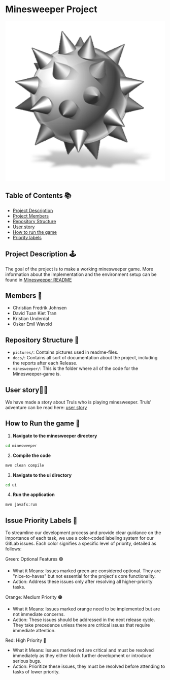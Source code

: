 # Minesweeper Project
![Bomb](/pictures/bomb.png)

## Table of Contents 📚
- [Project Description](#project-description-🕹️)
- [Project Members](#members-🧔)
- [Repository Structure](#repository-structure-👀)
- [User story](#user-story🧑‍🌾)
- [How to run the game](#how-to-run-the-game-🚂)
- [Priority labels](#issue-priority-labels-🚩)

## Project Description 🕹️
The goal of the project is to make a working minesweeper game.
More information about the implementation and the environment setup can be found in [Minesweeper README](minesweeper/README.md)

## Members 🧔
* Christian Fredrik Johnsen
* David Tuan Kiet Tran
* Kristian Underdal
* Oskar Emil Wavold

## Repository Structure 👀
- `pictures/`: Contains pictures used in readme-files.
- `docs/`: Contains all sort of documentation about the project, including the reports after each Release.
- `minesweeper/`: This is the folder where all of the code for the Minesweeper-game is.

## User story🧑‍🌾
We have made a story about Truls who is playing minesweeper.
Truls' adventure can be read here: [user story](docs/release-1/user-story.md)

## How to Run the game 🚂

1. **Navigate to the minesweeper directory**
```cmd
cd minesweeper
```

2. **Compile the code**
```cmd
mvn clean compile
```

3. **Navigate to the ui directory**
```cmd
cd ui
```

4. **Run the application**
```cmd
mvn javafx:run
```

## Issue Priority Labels 🚩
To streamline our development process and provide clear guidance on the importance of each task, we use a color-coded labeling system for our GitLab issues. Each color signifies a specific level of priority, detailed as follows:

Green: Optional Features 🟢
- What it Means: Issues marked green are considered optional. They are "nice-to-haves" but not essential for the project's core functionality.
- Action: Address these issues only after resolving all higher-priority tasks.

Orange: Medium Priority 🟠
- What it Means: Issues marked orange need to be implemented but are not immediate concerns.
- Action: These issues should be addressed in the next release cycle. They take precedence unless there are critical issues that require immediate attention.

Red: High Priority 🔴
- What it Means: Issues marked red are critical and must be resolved immediately as they either block further development or introduce serious bugs.
- Action: Prioritize these issues, they must be resolved before attending to tasks of lower priority.
